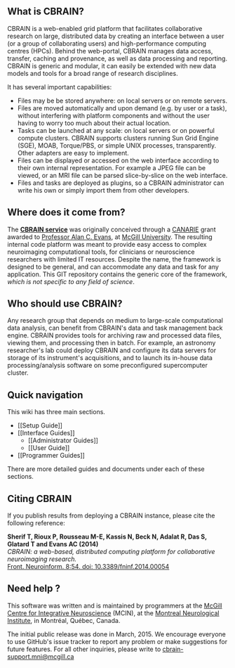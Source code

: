## What is CBRAIN?

CBRAIN is a web-enabled grid platform that facilitates collaborative
research on large, distributed data by creating an interface between 
a user (or a group of collaborating users) and high-performance computing 
centres (HPCs). Behind the web-portal, CBRAIN manages data access, transfer, 
caching and provenance, as well as data processing and reporting. CBRAIN is 
generic and modular, it can easily be extended with new data models and tools
for a broad range of research disciplines.

It has several important capabilities:

* Files may be be stored anywhere: on local servers or on remote servers.
* Files are moved automatically and upon demand (e.g. by user or a
  task), without interfering with platform components and without
  the user having to worry too much about their actual location.
* Tasks can be launched at any scale: on local servers or on powerful
  compute clusters. CBRAIN supports clusters running Sun Grid Engine
  (SGE), MOAB, Torque/PBS, or simple UNIX processes, transparently.
  Other adapters are easy to implement.
* Files can be displayed or accessed on the web interface according
  to their own internal representation. For example a JPEG file can
  be viewed, or an MRI file can be parsed slice-by-slice on the web
  interface.
* Files and tasks are deployed as plugins, so a CBRAIN administrator
  can write his own or simply import them from other developers.

## Where does it come from?

The [**CBRAIN service**](https://portal.cbrain.mcgill.ca) was originally conceived
through a [CANARIE](http://www.canarie.ca)
grant awarded to [Professor Alan C. Evans](http://mcin-cnim.ca/people/alans-cv/), at
[McGill University](http://www.mcgill.ca). The resulting internal
code platform was meant
to provide easy access to complex neuroimaging computational tools, for
clinicians or neuroscience researchers with limited IT resources. Despite
the name, the framework is designed to be general, and can accommodate any
data and task for any application. This GIT repository contains the
generic core of the framework, _which is not specific to any field of science_.

## Who should use CBRAIN?

Any research group that depends on medium to large-scale computational data
analysis, can benefit from CBRAIN's data and task management back engine.
CBRAIN provides tools for archiving raw and processed data files, viewing them,
and processing then in batch. For example, an astronomy researcher's lab could deploy
CBRAIN and configure its data servers for storage of its instrument's acquisitions,
and to launch its in-house data processing/analysis software on some preconfigured
supercomputer cluster.

## Quick navigation

This wiki has three main sections.

* [[Setup Guide]]
* [[Interface Guides]]
  * [[Administrator Guides]]
  * [[User Guide]]
* [[Programmer Guides]]

There are more detailed guides and documents under each of these sections.

## Citing CBRAIN

If you publish results from deploying a CBRAIN instance, please cite the following
reference:

**Sherif T, Rioux P, Rousseau M-E, Kassis N, Beck N, Adalat R, Das S, Glatard T and Evans AC (2014)**   
_CBRAIN: a web-based, distributed computing platform for collaborative neuroimaging research._  
[Front. Neuroinform. 8:54. doi: 10.3389/fninf.2014.00054](http://journal.frontiersin.org/article/10.3389/fninf.2014.00054/abstract)

## Need help ?

This software was written and is maintained by programmers at the
[McGill Centre for Integrative Neuroscience](http://mcin-cnim.ca) (MCIN),
at the [Montreal Neurological Institute](http://www.mcgill.ca/neuro/), in
Montréal, Québec, Canada.

The initial public release was done in March, 2015. We encourage
everyone to use GitHub's issue tracker to report any problem or
make suggestions for future features. For all other inquiries, please
write to cbrain-support.mni@mcgill.ca

